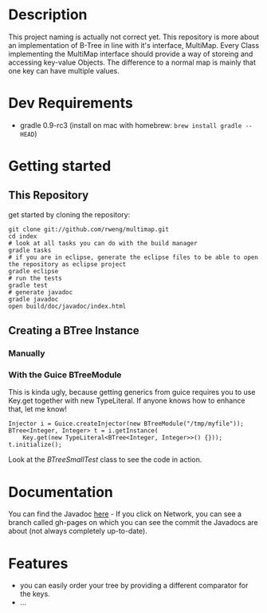 # Description

This project naming is actually not correct yet.
This repository is more about an implementation of B-Tree in line with it's interface, MultiMap.
Every Class implementing the MultiMap interface should provide a way of storeing and accessing key-value Objects.
The difference to a normal map is mainly that one key can have multiple values.

# Dev Requirements

- gradle 0.9-rc3 (install on mac with homebrew: `brew install gradle --HEAD`)

# Getting started

## This Repository

get started by cloning the repository:

    git clone git://github.com/rweng/multimap.git
    cd index
    # look at all tasks you can do with the build manager
    gradle tasks
    # if you are in eclipse, generate the eclipse files to be able to open the repository as eclipse project
    gradle eclipse
    # run the tests
    gradle test
    # generate javadoc
    gradle javadoc
    open build/doc/javadoc/index.html

## Creating a BTree Instance

### Manually



### With the Guice BTreeModule

This is kinda ugly, because getting generics from guice requires you to use Key.get together with new TypeLiteral.
If anyone knows how to enhance that, let me know!

    Injector i = Guice.createInjector(new BTreeModule("/tmp/myfile"));
    BTree<Integer, Integer> t = i.getInstance(
        Key.get(new TypeLiteral<BTree<Integer, Integer>>() {}));
    t.initialize();

Look at the *BTreeSmallTest* class to see the code in action.

# Documentation

You can find the Javadoc [here](http://rweng.github.com/multimap/doc/) -
If you click on Network, you can see a branch called gh-pages on which you can see the commit the Javadocs are about (not always completely up-to-date).

# Features

- you can easily order your tree by providing a different comparator for the keys.
- ...
